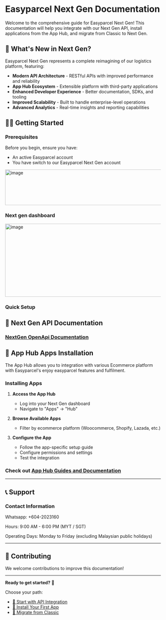 # Easyparcel Next Gen Documentation

Welcome to the comprehensive guide for Easyparcel Next Gen! This documentation will help you integrate with our Next Gen API, install applications from the App Hub, and migrate from Classic to Next Gen.

## 🚀 What's New in Next Gen?

Easyparcel Next Gen represents a complete reimagining of our logistics platform, featuring:

- **Modern API Architecture** - RESTful APIs with improved performance and reliability
- **App Hub Ecosystem** - Extensible platform with third-party applications
- **Enhanced Developer Experience** - Better documentation, SDKs, and tooling
- **Improved Scalability** - Built to handle enterprise-level operations
- **Advanced Analytics** - Real-time insights and reporting capabilities


## 🏃‍♂️ Getting Started

### Prerequisites

Before you begin, ensure you have:
- An active Easyparcel account
- You have switch to our Easyparcel Next Gen account

<img width="1277" height="115" alt="image" src="https://github.com/user-attachments/assets/86f51dec-a372-4de6-ab85-62421964d504" />

### Next gen dashboard
<img width="1280" height="236" alt="image" src="https://github.com/user-attachments/assets/da179863-ac13-4dad-98b2-79c9225c7e3c" />

### Quick Setup

## 🔌 Next Gen API Documentation

### [NextGen OpenApi Documentation](https://github.com/easyparcel/OpenAPI)

## 🏪 App Hub Apps Installation

The App Hub allows you to integration with various Ecommerce platform with Easyparcel's enjoy easyparcel features and fulfilment.

### Installing Apps

1. **Access the App Hub**
   - Log into your Next Gen dashboard
   - Navigate to "Apps" → "Hub"

2. **Browse Available Apps**
   - Filter by ecommerce platform (Woocommerce, Shopify, Lazada, etc.)

3. **Configure the App**
   - Follow the app-specific setup guide
   - Configure permissions and settings
   - Test the integration

### Check out [App Hub Guides and Documentation](https://github.com/easyparcel/nextgen-integration-doc/tree/main/AppHub)

---

## 📞 Support

### Contact Information
Whatsapp: +604-2023160

Hours: 9:00 AM - 6:00 PM (MYT / SGT)

Operating Days: Monday to Friday (excluding Malaysian public holidays)


---

## 📝 Contributing

We welcome contributions to improve this documentation!


---

**Ready to get started?** 🚀

Choose your path:
- [🔌 Start with API Integration](./guides/api-integration.md)
- [🏪 Install Your First App](./guides/app-installation.md)  
- [🔄 Migrate from Classic](./guides/migration.md)
